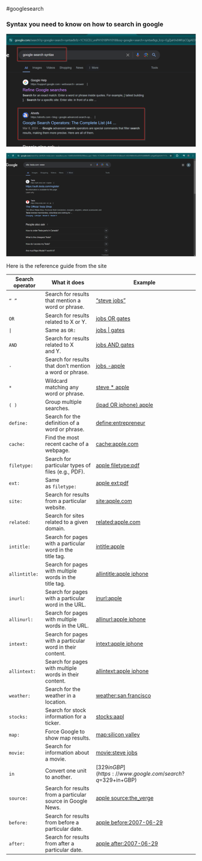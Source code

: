 #googlesearch
### Syntax you need to know on how to search in google

![Alt](Search_google_syntax.png)

![Alt](Search_google.png)

Here is the reference guide from the site

| Search operator | What it does                                                | Example                                                                                    |
| --------------- | ----------------------------------------------------------- | ------------------------------------------------------------------------------------------ |
| `“ ”`           | Search for results that mention a word or phrase.           | [“steve jobs”](https://www.google.com/search?q=%22steve+jobs%22)                           |
| `OR`            | Search for results related to X or Y.                       | [jobs OR gates](https://www.google.com/search?&q=jobs+OR+gates)                            |
| `\|`            | Same as `OR:`                                               | [jobs \| gates](https://www.google.com/search?q=jobs%7Cgates)                              |
| `AND`           | Search for results related to X and Y.                      | [jobs AND gates](https://www.google.com/search?&q=jobs+AND+gates)                          |
| `-`             | Search for results that don’t mention a word or phrase.     | [jobs -apple](https://www.google.com/search?q=jobs+-apple)                                 |
| `*`             | Wildcard matching any word or phrase.                       | [steve * apple](https://www.google.com/search?q=%22steve+*+apple%22)                       |
| `( )`           | Group multiple searches.                                    | [(ipad OR iphone) apple](https://www.google.com/search?q=%28ipad+OR+iphone%29+apple)       |
| `define:`       | Search for the definition of a word or phrase.              | [define:entrepreneur](https://www.google.com/search?q=define%3Aentrepreneur)               |
| `cache:`        | Find the most recent cache of a webpage.                    | [cache:apple.com](https://webcache.googleusercontent.com/search?q=cache%3Aapple.com)       |
| `filetype:`     | Search for particular types of files (e.g., PDF).           | [apple filetype:pdf](https://www.google.com/search?q=apple+filetype%3Apdf)                 |
| `ext:`          | Same as `filetype:`                                         | [apple ext:pdf](https://www.google.com/search?q=apple+ext%3Apdf)                           |
| `site:`         | Search for results from a particular website.               | [site:apple.com](https://www.google.com/search?q=site%3Aapple.com)                         |
| `related:`      | Search for sites related to a given domain.                 | [related:apple.com](https://www.google.com/search?q=related%3Aapple.com)                   |
| `intitle:`      | Search for pages with a particular word in the title tag.   | [intitle:apple](https://www.google.com/search?q=intitle%3Aapple)                           |
| `allintitle:`   | Search for pages with multiple words in the title tag.      | [allintitle:apple iphone](https://www.google.com/search?q=allintitle%3Aapple+iphone)       |
| `inurl:`        | Search for pages with a particular word in the URL.         | [inurl:apple](https://www.google.com/search?q=inurl%3Aapple)                               |
| `allinurl:`     | Search for pages with multiple words in the URL.            | [allinurl:apple iphone](https://www.google.com/search?q=allinurl%3Aapple+iphone)           |
| `intext:`       | Search for pages with a particular word in their content.   | [intext:apple iphone](https://www.google.com/search?q=intext%3Aapple)                      |
| `allintext:`    | Search for pages with multiple words in their content.      | [allintext:apple iphone](https://www.google.com/search?q=allintext%3Aapple+iphone)         |
| `weather:`      | Search for the weather in a location.                       | [weather:san francisco](https://www.google.com/search?q=weather%3Asan+francisco)           |
| `stocks:`       | Search for stock information for a ticker.                  | [stocks:aapl](https://www.google.com/search?q=stocks%3Aaapl)                               |
| `map:`          | Force Google to show map results.                           | [map:silicon valley](https://www.google.com/search?q=map%3Asilicon+valley)                 |
| `movie:`        | Search for information about a movie.                       | [movie:steve jobs](https://www.google.com/search?q=movie%3Asteve+jobs)                     |
| `in`            | Convert one unit to another.                                | [$329 in GBP](https://www.google.com/search?q=$329+in+GBP)                                 |
| `source:`       | Search for results from a particular source in Google News. | [apple source:the_verge](https://www.google.com/search?q=apple+source%3Athe_verge&tbm=nws) |
| `before:`       | Search for results from before a particular date.           | [apple before:2007-06-29](https://www.google.com/search?q=apple+before%3A2007-06-29)       |
| `after:`        | Search for results from after a particular date.            | [apple after:2007-06-29](https://www.google.com/search?q=apple+after%3A2007-06-29)         |